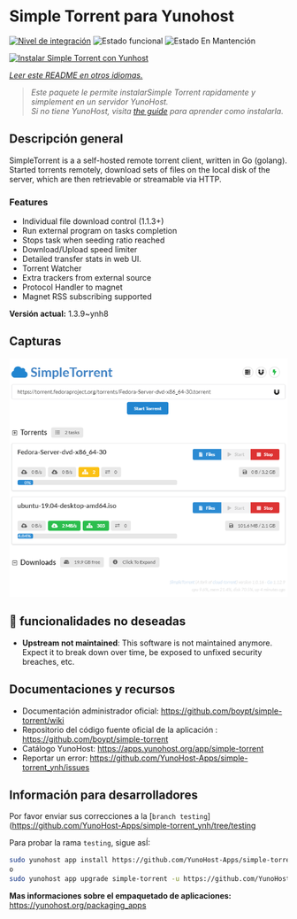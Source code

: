 <!--
Este archivo README esta generado automaticamente<https://github.com/YunoHost/apps/tree/master/tools/readme_generator>
No se debe editar a mano.
-->

# Simple Torrent para Yunohost

[![Nivel de integración](https://dash.yunohost.org/integration/simple-torrent.svg)](https://dash.yunohost.org/appci/app/simple-torrent) ![Estado funcional](https://ci-apps.yunohost.org/ci/badges/simple-torrent.status.svg) ![Estado En Mantención](https://ci-apps.yunohost.org/ci/badges/simple-torrent.maintain.svg)

[![Instalar Simple Torrent con Yunhost](https://install-app.yunohost.org/install-with-yunohost.svg)](https://install-app.yunohost.org/?app=simple-torrent)

*[Leer este README en otros idiomas.](./ALL_README.md)*

> *Este paquete le permite instalarSimple Torrent rapidamente y simplement en un servidor YunoHost.*  
> *Si no tiene YunoHost, visita [the guide](https://yunohost.org/install) para aprender como instalarla.*

## Descripción general

SimpleTorrent is a a self-hosted remote torrent client, written in Go (golang). Started torrents remotely, download sets of files on the local disk of the server, which are then retrievable or streamable via HTTP.

### Features

- Individual file download control (1.1.3+)
- Run external program on tasks completion
- Stops task when seeding ratio reached
- Download/Upload speed limiter
- Detailed transfer stats in web UI.
- Torrent Watcher
- Extra trackers from external source
- Protocol Handler to magnet
- Magnet RSS subscribing supported


**Versión actual:** 1.3.9~ynh8

## Capturas

![Captura de Simple Torrent](./doc/screenshots/screenshot.png)

## :red_circle: funcionalidades no deseadas

- **Upstream not maintained**: This software is not maintained anymore. Expect it to break down over time, be exposed to unfixed security breaches, etc.

## Documentaciones y recursos

- Documentación administrador oficial: <https://github.com/boypt/simple-torrent/wiki>
- Repositorio del código fuente oficial de la aplicación : <https://github.com/boypt/simple-torrent>
- Catálogo YunoHost: <https://apps.yunohost.org/app/simple-torrent>
- Reportar un error: <https://github.com/YunoHost-Apps/simple-torrent_ynh/issues>

## Información para desarrolladores

Por favor enviar sus correcciones a la [`branch testing`](https://github.com/YunoHost-Apps/simple-torrent_ynh/tree/testing

Para probar la rama `testing`, sigue asÍ:

```bash
sudo yunohost app install https://github.com/YunoHost-Apps/simple-torrent_ynh/tree/testing --debug
o
sudo yunohost app upgrade simple-torrent -u https://github.com/YunoHost-Apps/simple-torrent_ynh/tree/testing --debug
```

**Mas informaciones sobre el empaquetado de aplicaciones:** <https://yunohost.org/packaging_apps>
